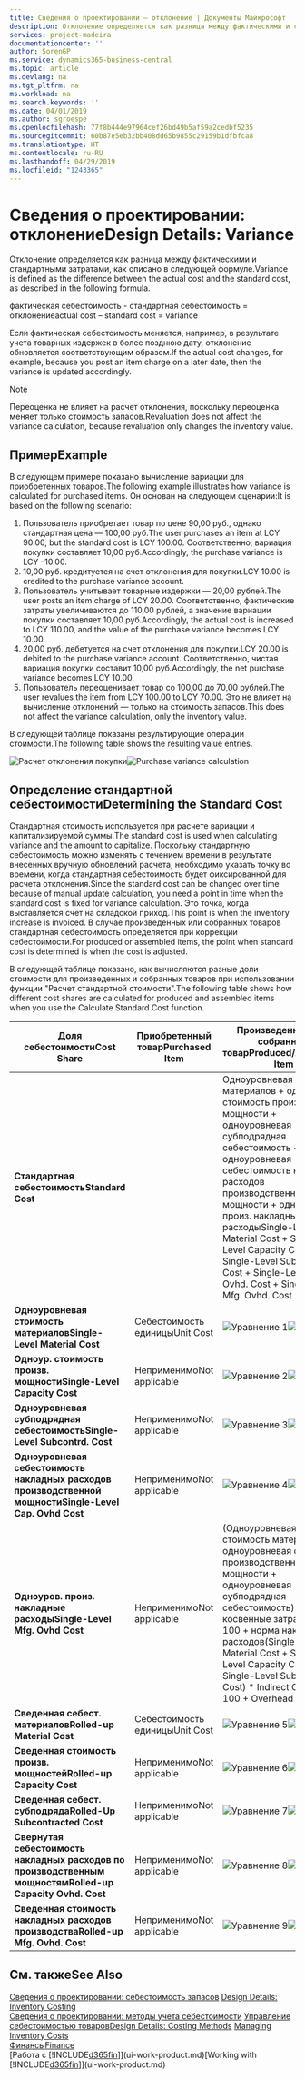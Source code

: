 ```yaml
---
title: Сведения о проектировании — отклонение | Документы Майкрософт
description: Отклонение определяется как разница между фактическими и стандартными затратами, как описано в следующей формуле.
services: project-madeira
documentationcenter: ''
author: SorenGP
ms.service: dynamics365-business-central
ms.topic: article
ms.devlang: na
ms.tgt_pltfrm: na
ms.workload: na
ms.search.keywords: ''
ms.date: 04/01/2019
ms.author: sgroespe
ms.openlocfilehash: 77f8b444e97964cef26bd49b5af59a2cedbf5235
ms.sourcegitcommit: 60b87e5eb32bb408dd65b9855c29159b1dfbfca8
ms.translationtype: HT
ms.contentlocale: ru-RU
ms.lasthandoff: 04/29/2019
ms.locfileid: "1243365"
---
```

# <a name="design-details-variance"></a><span data-ttu-id="26bab-103">Сведения о проектировании: отклонение</span><span class="sxs-lookup"><span data-stu-id="26bab-103">Design Details: Variance</span></span>
<span data-ttu-id="26bab-104">Отклонение определяется как разница между фактическими и стандартными затратами, как описано в следующей формуле.</span><span class="sxs-lookup"><span data-stu-id="26bab-104">Variance is defined as the difference between the actual cost and the standard cost, as described in the following formula.</span></span>  

 <span data-ttu-id="26bab-105">фактическая себестоимость - стандартная себестоимость = отклонение</span><span class="sxs-lookup"><span data-stu-id="26bab-105">actual cost – standard cost = variance</span></span>  

 <span data-ttu-id="26bab-106">Если фактическая себестоимость меняется, например, в результате учета товарных издержек в более позднюю дату, отклонение обновляется соответствующим образом.</span><span class="sxs-lookup"><span data-stu-id="26bab-106">If the actual cost changes, for example, because you post an item charge on a later date, then the variance is updated accordingly.</span></span>  

> [!NOTE]  
>  <span data-ttu-id="26bab-107">Переоценка не влияет на расчет отклонения, поскольку переоценка меняет только стоимость запасов.</span><span class="sxs-lookup"><span data-stu-id="26bab-107">Revaluation does not affect the variance calculation, because revaluation only changes the inventory value.</span></span>  

## <a name="example"></a><span data-ttu-id="26bab-108">Пример</span><span class="sxs-lookup"><span data-stu-id="26bab-108">Example</span></span>  
 <span data-ttu-id="26bab-109">В следующем примере показано вычисление вариации для приобретенных товаров.</span><span class="sxs-lookup"><span data-stu-id="26bab-109">The following example illustrates how variance is calculated for purchased items.</span></span> <span data-ttu-id="26bab-110">Он основан на следующем сценарии:</span><span class="sxs-lookup"><span data-stu-id="26bab-110">It is based on the following scenario:</span></span>  

1.  <span data-ttu-id="26bab-111">Пользователь приобретает товар по цене 90,00 руб., однако стандартная цена — 100,00 руб.</span><span class="sxs-lookup"><span data-stu-id="26bab-111">The user purchases an item at LCY 90.00, but the standard cost is LCY 100.00.</span></span> <span data-ttu-id="26bab-112">Соответственно, вариация покупки составляет 10,00 руб.</span><span class="sxs-lookup"><span data-stu-id="26bab-112">Accordingly, the purchase variance is LCY –10.00.</span></span>  
2.  <span data-ttu-id="26bab-113">10,00 руб. кредитуется на счет отклонения для покупки.</span><span class="sxs-lookup"><span data-stu-id="26bab-113">LCY 10.00 is credited to the purchase variance account.</span></span>  
3.  <span data-ttu-id="26bab-114">Пользователь учитывает товарные издержки — 20,00 рублей.</span><span class="sxs-lookup"><span data-stu-id="26bab-114">The user posts an item charge of LCY 20.00.</span></span> <span data-ttu-id="26bab-115">Соответственно, фактические затраты увеличиваются до 110,00 рублей, а значение вариации покупки составляет 10,00 руб.</span><span class="sxs-lookup"><span data-stu-id="26bab-115">Accordingly, the actual cost is increased to LCY 110.00, and the value of the purchase variance becomes LCY 10.00.</span></span>  
4.  <span data-ttu-id="26bab-116">20,00 руб. дебетуется на счет отклонения для покупки.</span><span class="sxs-lookup"><span data-stu-id="26bab-116">LCY 20.00 is debited to the purchase variance account.</span></span> <span data-ttu-id="26bab-117">Соответственно, чистая вариация покупки составит 10,00 руб.</span><span class="sxs-lookup"><span data-stu-id="26bab-117">Accordingly, the net purchase variance becomes LCY 10.00.</span></span>  
5.  <span data-ttu-id="26bab-118">Пользователь переоценивает товар со 100,00 до 70,00 рублей.</span><span class="sxs-lookup"><span data-stu-id="26bab-118">The user revalues the item from LCY 100.00 to LCY 70.00.</span></span> <span data-ttu-id="26bab-119">Это не влияет на вычисление отклонений — только на стоимость запасов.</span><span class="sxs-lookup"><span data-stu-id="26bab-119">This does not affect the variance calculation, only the inventory value.</span></span>  

 <span data-ttu-id="26bab-120">В следующей таблице показаны результирующие операции стоимости.</span><span class="sxs-lookup"><span data-stu-id="26bab-120">The following table shows the resulting value entries.</span></span>  

 <span data-ttu-id="26bab-121">![Расчет отклонения покупки](media/design_details_inventory_costing_11_purchase_variance.png "Расчет отклонения покупки")</span><span class="sxs-lookup"><span data-stu-id="26bab-121">![Purchase variance calculation](media/design_details_inventory_costing_11_purchase_variance.png "Purchase variance calculation")</span></span>  

## <a name="determining-the-standard-cost"></a><span data-ttu-id="26bab-122">Определение стандартной себестоимости</span><span class="sxs-lookup"><span data-stu-id="26bab-122">Determining the Standard Cost</span></span>  
 <span data-ttu-id="26bab-123">Стандартная стоимость используется при расчете вариации и капитализируемой суммы.</span><span class="sxs-lookup"><span data-stu-id="26bab-123">The standard cost is used when calculating variance and the amount to capitalize.</span></span> <span data-ttu-id="26bab-124">Поскольку стандартную себестоимость можно изменять с течением времени в результате внесенных вручную обновлений расчета, необходимо указать точку во времени, когда стандартная себестоимость будет фиксированной для расчета отклонения.</span><span class="sxs-lookup"><span data-stu-id="26bab-124">Since the standard cost can be changed over time because of manual update calculation, you need a point in time when the standard cost is fixed for variance calculation.</span></span> <span data-ttu-id="26bab-125">Это точка, когда выставляется счет на складской приход.</span><span class="sxs-lookup"><span data-stu-id="26bab-125">This point is when the inventory increase is invoiced.</span></span> <span data-ttu-id="26bab-126">В случае произведенных или собранных товаров стандартная себестоимость определяется при коррекции себестоимости.</span><span class="sxs-lookup"><span data-stu-id="26bab-126">For produced or assembled items, the point when standard cost is determined is when the cost is adjusted.</span></span>  

 <span data-ttu-id="26bab-127">В следующей таблице показано, как вычисляются разные доли стоимости для произведенных и собранных товаров при использовании функции "Расчет стандартной стоимости".</span><span class="sxs-lookup"><span data-stu-id="26bab-127">The following table shows how different cost shares are calculated for produced and assembled items when you use the Calculate Standard Cost function.</span></span>  

|<span data-ttu-id="26bab-128">Доля себестоимости</span><span class="sxs-lookup"><span data-stu-id="26bab-128">Cost Share</span></span>|<span data-ttu-id="26bab-129">Приобретенный товар</span><span class="sxs-lookup"><span data-stu-id="26bab-129">Purchased Item</span></span>|<span data-ttu-id="26bab-130">Произведенный или собранный товар</span><span class="sxs-lookup"><span data-stu-id="26bab-130">Produced/Assembled Item</span></span>|  
|----------------|--------------------|------------------------------|  
|<span data-ttu-id="26bab-131">**Стандартная себестоимость**</span><span class="sxs-lookup"><span data-stu-id="26bab-131">**Standard Cost**</span></span>||<span data-ttu-id="26bab-132">Одноуровневая стоимость материалов + одноур. стоимость произв. мощности + одноуровневая субподрядная себестоимость + одноуровневая себестоимость накладных расходов производственной мощности + одноуров. произ. накладные расходы</span><span class="sxs-lookup"><span data-stu-id="26bab-132">Single-Level Material Cost + Single-Level Capacity Cost + Single-Level Subcontrd. Cost + Single-Level Cap. Ovhd. Cost + Single-Level Mfg. Ovhd. Cost</span></span>|  
|<span data-ttu-id="26bab-133">**Одноуровневая стоимость материалов**</span><span class="sxs-lookup"><span data-stu-id="26bab-133">**Single-Level Material Cost**</span></span>|<span data-ttu-id="26bab-134">Себестоимость единицы</span><span class="sxs-lookup"><span data-stu-id="26bab-134">Unit Cost</span></span>|<span data-ttu-id="26bab-135">![Уравнение 1](media/design_details_inventory_costing_11_equation_1.png "Уравнение 1")</span><span class="sxs-lookup"><span data-stu-id="26bab-135">![Equation 1](media/design_details_inventory_costing_11_equation_1.png "Equation 1")</span></span>|  
|<span data-ttu-id="26bab-136">**Одноур. стоимость произв. мощности**</span><span class="sxs-lookup"><span data-stu-id="26bab-136">**Single-Level Capacity Cost**</span></span>|<span data-ttu-id="26bab-137">Неприменимо</span><span class="sxs-lookup"><span data-stu-id="26bab-137">Not applicable</span></span>|<span data-ttu-id="26bab-138">![Уравнение 2](media/design_details_inventory_costing_11_equation_2.png "Уравнение 2")</span><span class="sxs-lookup"><span data-stu-id="26bab-138">![Equation 2](media/design_details_inventory_costing_11_equation_2.png "Equation 2")</span></span>|  
|<span data-ttu-id="26bab-139">**Одноуровневая субподрядная себестоимость**</span><span class="sxs-lookup"><span data-stu-id="26bab-139">**Single-Level Subcontrd. Cost**</span></span>|<span data-ttu-id="26bab-140">Неприменимо</span><span class="sxs-lookup"><span data-stu-id="26bab-140">Not applicable</span></span>|<span data-ttu-id="26bab-141">![Уравнение 3](media/design_details_inventory_costing_11_equation_3.png "Уравнение 3")</span><span class="sxs-lookup"><span data-stu-id="26bab-141">![Equation 3](media/design_details_inventory_costing_11_equation_3.png "Equation 3")</span></span>|  
|<span data-ttu-id="26bab-142">**Одноуровневая себестоимость накладных расходов производственной мощности**</span><span class="sxs-lookup"><span data-stu-id="26bab-142">**Single-Level Cap. Ovhd Cost**</span></span>|<span data-ttu-id="26bab-143">Неприменимо</span><span class="sxs-lookup"><span data-stu-id="26bab-143">Not applicable</span></span>|<span data-ttu-id="26bab-144">![Уравнение 4](media/design_details_inventory_costing_11_equation_4.png "Уравнение 4")</span><span class="sxs-lookup"><span data-stu-id="26bab-144">![Equation 4](media/design_details_inventory_costing_11_equation_4.png "Equation 4")</span></span>|  
|<span data-ttu-id="26bab-145">**Одноуров. произ. накладные расходы**</span><span class="sxs-lookup"><span data-stu-id="26bab-145">**Single-Level Mfg. Ovhd Cost**</span></span>|<span data-ttu-id="26bab-146">Неприменимо</span><span class="sxs-lookup"><span data-stu-id="26bab-146">Not applicable</span></span>|<span data-ttu-id="26bab-147">(Одноуровневая стоимость материалов + одноуровневая стоимость производственной мощности + одноуровневая субподрядная себестоимость) \* косвенные затраты % / 100 + норма накладных расходов</span><span class="sxs-lookup"><span data-stu-id="26bab-147">(Single-Level Material Cost + Single-Level Capacity Cost + Single-Level Subcontrd. Cost) \* Indirect Cost % / 100 + Overhead Rate</span></span>|  
|<span data-ttu-id="26bab-148">**Сведенная себест. материалов**</span><span class="sxs-lookup"><span data-stu-id="26bab-148">**Rolled-up Material Cost**</span></span>|<span data-ttu-id="26bab-149">Себестоимость единицы</span><span class="sxs-lookup"><span data-stu-id="26bab-149">Unit Cost</span></span>|<span data-ttu-id="26bab-150">![Уравнение 5](media/design_details_inventory_costing_11_equation_5.png "Уравнение 5")</span><span class="sxs-lookup"><span data-stu-id="26bab-150">![Equation 5](media/design_details_inventory_costing_11_equation_5.png "Equation 5")</span></span>|  
|<span data-ttu-id="26bab-151">**Сведенная стоимость произв. мощностей**</span><span class="sxs-lookup"><span data-stu-id="26bab-151">**Rolled-up Capacity Cost**</span></span>|<span data-ttu-id="26bab-152">Неприменимо</span><span class="sxs-lookup"><span data-stu-id="26bab-152">Not applicable</span></span>|<span data-ttu-id="26bab-153">![Уравнение 6](media/design_details_inventory_costing_11_equation_6.png "Уравнение 6")</span><span class="sxs-lookup"><span data-stu-id="26bab-153">![Equation 6](media/design_details_inventory_costing_11_equation_6.png "Equation 6")</span></span>|  
|<span data-ttu-id="26bab-154">**Сведенная себест. субподряда**</span><span class="sxs-lookup"><span data-stu-id="26bab-154">**Rolled-Up Subcontracted Cost**</span></span>|<span data-ttu-id="26bab-155">Неприменимо</span><span class="sxs-lookup"><span data-stu-id="26bab-155">Not applicable</span></span>|<span data-ttu-id="26bab-156">![Уравнение 7](media/design_details_inventory_costing_11_equation_7.png "Уравнение 7")</span><span class="sxs-lookup"><span data-stu-id="26bab-156">![Equation 7](media/design_details_inventory_costing_11_equation_7.png "Equation 7")</span></span>|  
|<span data-ttu-id="26bab-157">**Свернутая себестоимость накладных расходов по производственным мощностям**</span><span class="sxs-lookup"><span data-stu-id="26bab-157">**Rolled-up Capacity Ovhd. Cost**</span></span>|<span data-ttu-id="26bab-158">Неприменимо</span><span class="sxs-lookup"><span data-stu-id="26bab-158">Not applicable</span></span>|<span data-ttu-id="26bab-159">![Уравнение 8](media/design_details_inventory_costing_11_equation_8.png "Уравнение 8")</span><span class="sxs-lookup"><span data-stu-id="26bab-159">![Equation 8](media/design_details_inventory_costing_11_equation_8.png "Equation 8")</span></span>|  
|<span data-ttu-id="26bab-160">**Сведенная стоимость накладных расходов производства**</span><span class="sxs-lookup"><span data-stu-id="26bab-160">**Rolled-up Mfg. Ovhd. Cost**</span></span>|<span data-ttu-id="26bab-161">Неприменимо</span><span class="sxs-lookup"><span data-stu-id="26bab-161">Not applicable</span></span>|<span data-ttu-id="26bab-162">![Уравнение 9](media/design_details_inventory_costing_11_equation_9.png "Уравнение 9")</span><span class="sxs-lookup"><span data-stu-id="26bab-162">![Equation 9](media/design_details_inventory_costing_11_equation_9.png "Equation 9")</span></span>|  

## <a name="see-also"></a><span data-ttu-id="26bab-163">См. также</span><span class="sxs-lookup"><span data-stu-id="26bab-163">See Also</span></span>  
 <span data-ttu-id="26bab-164">[Сведения о проектировании: себестоимость запасов](design-details-inventory-costing.md) </span><span class="sxs-lookup"><span data-stu-id="26bab-164">[Design Details: Inventory Costing](design-details-inventory-costing.md) </span></span>  
 <span data-ttu-id="26bab-165">[Сведения о проектировании: методы учета себестоимости](design-details-costing-methods.md) [Управление себестоимостью товаров](finance-manage-inventory-costs.md)</span><span class="sxs-lookup"><span data-stu-id="26bab-165">[Design Details: Costing Methods](design-details-costing-methods.md) [Managing Inventory Costs](finance-manage-inventory-costs.md)</span></span>  
 [<span data-ttu-id="26bab-166">Финансы</span><span class="sxs-lookup"><span data-stu-id="26bab-166">Finance</span></span>](finance.md)  
 <span data-ttu-id="26bab-167">[Работа с [!INCLUDE[d365fin](includes/d365fin_md.md)]](ui-work-product.md)</span><span class="sxs-lookup"><span data-stu-id="26bab-167">[Working with [!INCLUDE[d365fin](includes/d365fin_md.md)]](ui-work-product.md)</span></span>
